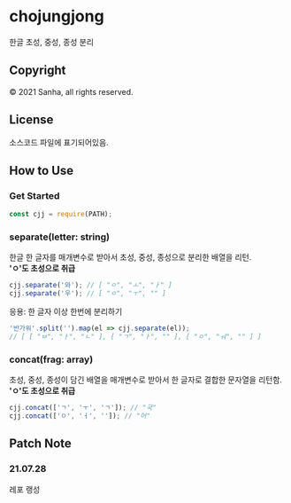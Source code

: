 # chojungjong
한글 초성, 중성, 종성 분리

## Copyright
©️ 2021 Sanha, all rights reserved.

## License
소스코드 파일에 표기되어있음.

## How to Use

### Get Started
```javascript
const cjj = require(PATH);
```

### separate(letter: string)
한글 한 글자를 매개변수로 받아서 초성, 중성, 종성으로 분리한 배열을 리턴.
<br><strong>'ㅇ'도 초성으로 취급</strong>
```javascript
cjj.separate('와'); // [ "ㅇ", "ㅗ", "ㅏ" ]
cjj.separate('우'); // [ "ㅇ", "ㅜ", "" ]
```

응용: 한 글자 이상 한번에 분리하기

```javascript
'반가워'.split('').map(el => cjj.separate(el));
// [ [ "ㅂ", "ㅏ", "ㄴ" ], [ "ㄱ", "ㅏ", "" ], [ "ㅇ", "ㅝ", "" ] ]
```

### concat(frag: array)
초성, 중성, 종성이 담긴 배열을 매개변수로 받아서 한 글자로 결합한 문자열을 리턴함.
<br><strong>'ㅇ'도 초성으로 취급</strong>
```javascript
cjj.concat(['ㄱ', 'ㅜ', 'ㄱ']); // "국"
cjj.concat(['ㅇ', 'ㅓ', '']); // "어"
```

## Patch Note
### 21.07.28
레포 랭성
